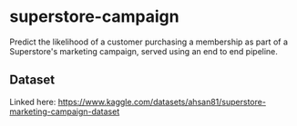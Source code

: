 # superstore-campaign
Predict the likelihood of a customer purchasing a membership as part of a Superstore's marketing campaign, served using an end to end pipeline.

## Dataset

Linked here: https://www.kaggle.com/datasets/ahsan81/superstore-marketing-campaign-dataset
